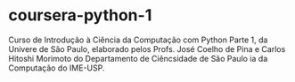 # coursera-python-1
Curso de Introdução à Ciência da Computação com Python Parte 1, da Univere de São Paulo, elaborado pelos Profs. José Coelho de Pina e Carlos Hitoshi Morimoto do Departamento de Ciêncsidade de São Paulo ia da Computação do IME-USP. 
